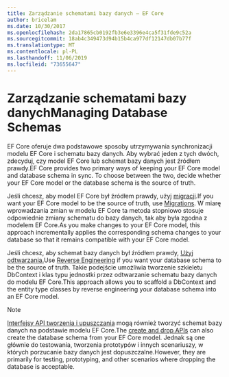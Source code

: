 ```yaml
---
title: Zarządzanie schematami bazy danych — EF Core
author: bricelam
ms.date: 10/30/2017
ms.openlocfilehash: 2da17865cb0192fb3e6e3396e4ca5f31fde9c52a
ms.sourcegitcommit: 18ab4c349473d94b15b4ca977df12147db07b77f
ms.translationtype: MT
ms.contentlocale: pl-PL
ms.lasthandoff: 11/06/2019
ms.locfileid: "73655647"
---
```

# <a name="managing-database-schemas"></a><span data-ttu-id="6ed42-102">Zarządzanie schematami bazy danych</span><span class="sxs-lookup"><span data-stu-id="6ed42-102">Managing Database Schemas</span></span>

<span data-ttu-id="6ed42-103">EF Core oferuje dwa podstawowe sposoby utrzymywania synchronizacji modelu EF Core i schematu bazy danych. Aby wybrać jeden z tych dwóch, zdecyduj, czy model EF Core lub schemat bazy danych jest źródłem prawdy.</span><span class="sxs-lookup"><span data-stu-id="6ed42-103">EF Core provides two primary ways of keeping your EF Core model and database schema in sync. To choose between the two, decide whether your EF Core model or the database schema is the source of truth.</span></span>

<span data-ttu-id="6ed42-104">Jeśli chcesz, aby model EF Core był źródłem prawdy, użyj [migracji][1].</span><span class="sxs-lookup"><span data-stu-id="6ed42-104">If you want your EF Core model to be the source of truth, use [Migrations][1].</span></span> <span data-ttu-id="6ed42-105">W miarę wprowadzania zmian w modelu EF Core ta metoda stopniowo stosuje odpowiednie zmiany schematu do bazy danych, tak aby była zgodna z modelem EF Core.</span><span class="sxs-lookup"><span data-stu-id="6ed42-105">As you make changes to your EF Core model, this approach incrementally applies the corresponding schema changes to your database so that it remains compatible with your EF Core model.</span></span>

<span data-ttu-id="6ed42-106">Jeśli chcesz, aby schemat bazy danych był źródłem prawdy, [Użyj odtwarzania.][2]</span><span class="sxs-lookup"><span data-stu-id="6ed42-106">Use [Reverse Engineering][2] if you want your database schema to be the source of truth.</span></span> <span data-ttu-id="6ed42-107">Takie podejście umożliwia tworzenie szkieletu DbContext i klas typu jednostki przez odtwarzanie schematu bazy danych do modelu EF Core.</span><span class="sxs-lookup"><span data-stu-id="6ed42-107">This approach allows you to scaffold a DbContext and the entity type classes by reverse engineering your database schema into an EF Core model.</span></span>

> [!NOTE]
> <span data-ttu-id="6ed42-108">[Interfejsy API tworzenia i upuszczania][3] mogą również tworzyć schemat bazy danych na podstawie modelu EF Core.</span><span class="sxs-lookup"><span data-stu-id="6ed42-108">The [create and drop APIs][3] can also create the database schema from your EF Core model.</span></span> <span data-ttu-id="6ed42-109">Jednak są one głównie do testowania, tworzenia prototypów i innych scenariuszy, w których porzucanie bazy danych jest dopuszczalne.</span><span class="sxs-lookup"><span data-stu-id="6ed42-109">However, they are primarily for testing, prototyping, and other scenarios where dropping the database is acceptable.</span></span>


  [1]: migrations/index.md
  [2]: scaffolding.md
  [3]: ensure-created.md
